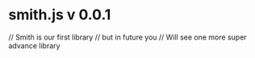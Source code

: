 # smith.js v 0.0.1

// Smith is our first library
// but in future you
// Will see one more super advance library
